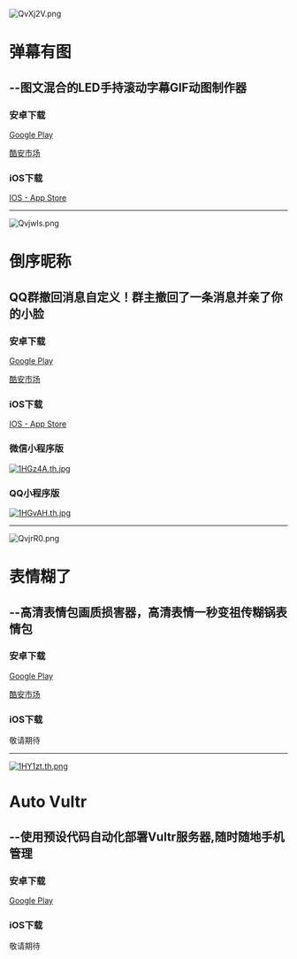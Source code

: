 
![QvXj2V.png](https://s2.ax1x.com/2019/12/21/QvXj2V.png)

# 弹幕有图
## --图文混合的LED手持滚动字幕GIF动图制作器


### 安卓下载

[Google Play](https://play.google.com/store/apps/details?id=milukun.flutter_app)

[酷安市场](https://www.coolapk.com/apk/244183)

### iOS下载

[IOS - App Store](https://apps.apple.com/cn/app/id1485570541)

----


![QvjwIs.png](https://s2.ax1x.com/2019/12/21/QvjwIs.png)



# 倒序昵称
## QQ群撤回消息自定义！群主撤回了一条消息并亲了你的小脸

### 安卓下载

[Google Play](https://play.google.com/store/apps/details?id=nan.milukun.name_reverse)

[酷安市场](https://www.coolapk.com/apk/251598)

### iOS下载

[IOS - App Store](https://apps.apple.com/cn/app/id1492577013)

### 微信小程序版

 [![1HGz4A.th.jpg](https://s2.ax1x.com/2020/02/12/1HGz4A.th.jpg)](https://imgchr.com/i/1HGz4A)


### QQ小程序版

 
[![1HGvAH.th.jpg](https://s2.ax1x.com/2020/02/12/1HGvAH.th.jpg)](https://imgchr.com/i/1HGvAH) 


----


![QvjrR0.png](https://s2.ax1x.com/2019/12/21/QvjrR0.png)


# 表情糊了
## --高清表情包画质损害器，高清表情一秒变祖传糊锅表情包

### 安卓下载

[Google Play](https://play.google.com/store/apps/details?id=milukun.nan.hutusq)

[酷安市场](https://www.coolapk.com/apk/244183)

### iOS下载

敬请期待


----


[![1HY1zt.th.png](https://s2.ax1x.com/2020/02/12/1HY1zt.th.png)](https://imgchr.com/i/1HY1zt)


# Auto Vultr
## --使用预设代码自动化部署Vultr服务器,随时随地手机管理

### 安卓下载

[Google Play](https://play.google.com/store/apps/details?id=nan.milukun.vultrssh)

### iOS下载

敬请期待

